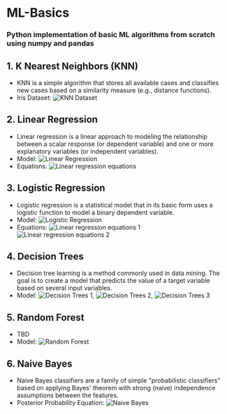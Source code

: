# ML-Basics
### Python implementation of basic ML algorithms from scratch using numpy and pandas

## 1. K Nearest Neighbors (KNN)
- KNN is a simple algorithm that stores all available cases and classifies new cases based on a similarity measure (e.g., distance functions).
- Iris Dataset: ![KNN Dataset](images/knn.png)

## 2. Linear Regression
- Linear regression is a linear approach to modeling the relationship between a scalar response (or dependent variable) and one or more explanatory variables (or independent variables).
- Model: 
![Linear Regression](images/linreg.png)
- Equations: 
![Linear regression equations](images/linearreg_equations.png)


## 3. Logistic Regression
- Logistic regression is a statistical model that in its basic form uses a logistic function to model a binary dependent variable.
- Model: 
![Logistic Regression](images/logreg.png)
- Equations: 
![Linear regression equations 1](images/logreg_eq_1.png) ![Linear regression equations 2](images/logreg_eq_2.png)
## 4. Decision Trees
- Decision tree learning is a method commonly used in data mining. The goal is to create a model that predicts the value of a target variable based on several input variables.
- Model: ![Decision Trees 1](images/DecisionTree/chart19.png), ![Decision Trees 2](images/DecisionTree/chart23.png), ![Decision Trees 3](images/DecisionTree/chart29.png)

## 5. Random Forest
- TBD
- Model: ![Random Forest](images/rand_forest.png)

## 6. Naive Bayes
- Naive Bayes classifiers are a family of simple "probabilistic classifiers" based on applying Bayes' theorem with strong (naive) independence assumptions between the features.
- Posterior Probability Equation: ![Naive Bayes](images/naive_bayes_proof.png)
